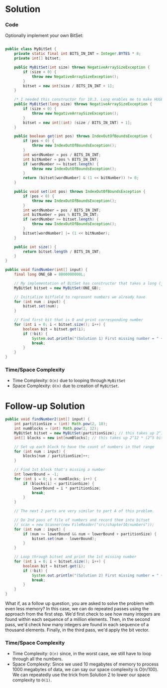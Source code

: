 # Solution

### Code

Optionally implement your own BitSet:

```java

public class MyBitSet {
    private static final int BITS_IN_INT = Integer.BYTES * 8;
    private int[] bitset;

    public MyBitSet(int size) throws NegativeArraySizeException {
        if (size < 0) {
            throw new NegativeArraySizeException();
        }
        bitset = new int[size / BITS_IN_INT + 1];
    }

    /* I needed this constructor for 10.3. Long enables me to make HUGE arrays */
    public MyBitSet(long size) throws NegativeArraySizeException {
        if (size < 0) {
            throw new NegativeArraySizeException();
        }
        bitset = new int[(int) (size / BITS_IN_INT) + 1];
    }

    public boolean get(int pos) throws IndexOutOfBoundsException {
        if (pos < 0) {
            throw new IndexOutOfBoundsException();
        }
        int wordNumber = pos / BITS_IN_INT;
        int bitNumber = pos % BITS_IN_INT;
        if (wordNumber >= bitset.length) {
            throw new IndexOutOfBoundsException();
        }
        return (bitset[wordNumber] & (1 << bitNumber)) != 0;
    }

    public void set(int pos) throws IndexOutOfBoundsException {
        if (pos < 0) {
            throw new IndexOutOfBoundsException();
        }
        int wordNumber = pos / BITS_IN_INT;
        int bitNumber = pos % BITS_IN_INT;
        if (wordNumber >= bitset.length) {
            throw new IndexOutOfBoundsException();
        }
        bitset[wordNumber] |= (1 << bitNumber);
    }

    public int size() {
        return bitset.length / BITS_IN_INT;
    }
}
```

```java
public void findNumber(int[] input) {
    final long ONE_GB = 8000000000L;

    // My implementation of BitSet has constructor that takes a long (java.util.BitSet doesn't)
    MyBitSet bitset = new MyBitSet(ONE_GB);

    // Initialize bitfield to represent numbers we already have
    for (int num : input) {
        bitset.set(num);
    }

    // Find first bit that is 0 and print corresponding number
    for (int i = 0; i < bitset.size(); i++) {
        boolean bit = bitset.get(i);
        if (!bit) {
            System.out.println("(Solution 1) First missing number = " + i);
            break;
        }
    }
}
```

### Time/Space Complexity

-  Time Complexity: `O(n)` due to looping through `MyBitSet`
- Space Complexity: `O(n)` due to creation of `MyBitSet`.


# Follow-up Solution

```java
public void findNumber2(int[] input) {
    int partitionSize = (int) Math.pow(2, 18);
    int numBlocks = (int) Math.pow(2, 12);
    MyBitSet bitset = new MyBitSet(partitionSize); // this takes up 2^18 bits
    int[] blocks = new int[numBlocks]; // this takes up 2^12 * (2^5 bits in int) = 2^17 bits

    // Set up each block to have the count of numbers in that range
    for (int num : input) {
        blocks[num / partitionSize]++;
    }

    // Find 1st block that's missing a number
    int lowerBound = -1;
    for (int i = 0; i < numBlocks; i++) {
        if (blocks[i] < partitionSize) {
            lowerBound = i * partitionSize;
            break;
        }
    }

    // The next 2 parts are very similar to part A of this problem.

    // Do 2nd pass of file of numbers and record them into bitset
    // scan = new Scanner(new FileReader("src/chapter10/numbers"));
    for (int num : input) {
        if (num >= lowerBound && num < lowerBound + partitionSize) {
            bitset.set(num - lowerBound);
        }
    }

    // Loop through bitset and print the 1st missing number
    for (int i = 0; i < bitset.size(); i++) {
        boolean bit = bitset.get(i);
        if (!bit) {
            System.out.println("(Solution 2) First missing number = " + i);
            break;
        }
    }
}
```

What if, as a follow up question, you are asked to solve the problem with even less memory? In this case, we can do repeated passes using the approach from the first step. We'd first check to see how many integers are found within each sequence of a million elements. Then, in the second pass, we'd check how many integers are found in each sequence of a thousand elements. Finally, in the third pass, we'd apply the bit vector.

### Time/Space Complexity

-  Time Complexity: `O(n)` since, in the worst case, we still have to loop through all the numbers.
- Space Complexity: Since we used 10 megabytes of memory to process 1000 megabytes of data, we can say our space complexity is O(n/100). We can repeatedly use the trick from Solution 2 to lower our space complexity to `O(1)`.
